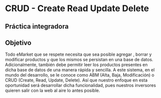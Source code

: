 # CRUD - Create Read Update Delete

## Práctica integradora
## Objetivo
Todo eMarket que se respete necesita que sea posible agregar , borrar y modificar
productos y que los mismos se persistan en una base de datos. Adicionalmente, también
debe permitir leer los productos presentes en dicha base de datos de una manera rápida
y sencilla.
A este sistema, en el mundo del desarrollo, se le conoce como ABM (Alta, Baja,
Modificación) o CRUD (Create, Read, Update, Delete).
Así que nuestro enfoque en esta oportunidad será desarrollar dicha funcionalidad, pues
nuestros inversores quieren salir con la web al aire lo antes posible.